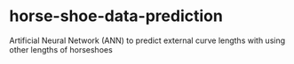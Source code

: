 # horse-shoe-data-prediction
Artificial Neural Network (ANN) to predict external curve lengths with using other lengths of horseshoes
